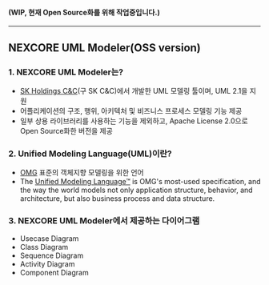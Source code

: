 #### (WIP, 현재 Open Source화를 위해 작업중입니다.)
---
## NEXCORE UML Modeler(OSS version)

### 1. NEXCORE UML Modeler는? 

* [SK Holdings C&C](http://cc.sk.com/)(구 SK C&C)에서 개발한 UML 모델링 툴이며, UML 2.1을 지원
* 어플리케이션의 구조, 행위, 아키텍처 및 비즈니스 프로세스 모델링 기능  제공
* 일부 상용 라이브러리를 사용하는 기능을 제외하고, Apache License 2.0으로 Open Source화한 버전을 제공

### 2. Unified Modeling Language(UML)이란?

* [OMG](http://www.omg.org/) 표준의 객체지향 모델링을 위한 언어
* The [Unified Modeling Language™](http://www.uml.org/) is OMG's most-used specification, and the way the world models not only application structure, behavior, and architecture, but also business process and data structure.  

### 3. NEXCORE UML Modeler에서 제공하는 다이어그램 

* Usecase Diagram
* Class Diagram
* Sequence Diagram
* Activity Diagram
* Component Diagram
